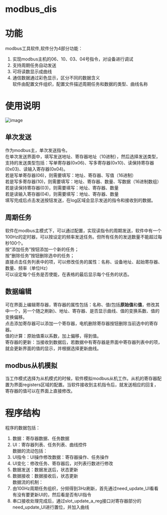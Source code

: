 modbus_dis
======
# 功能  
modbus工具软件,软件分为4部分功能：  
1. 实现modbus主机的06、10、03、04号指令，对设备进行调试  
2. 支持周期任务自动发送  
3. 可将读数显示成曲线  
4. 通信数据通过彩色显示，区分不同的数据含义    
软件由配置文件组织，配置文件描述周期任务和数据的类型、曲线名称  
# 使用说明  
![image](https://github.com/yangzigy/modbus_tool/raw/master/pic/V0.2.jpg)  
## 单次发送  
作为modbus主，单次发送指令。<br/>
在单次发送界面中，填写发送地址、寄存器地址（10进制），然后选择发送类型，支持的发送类型包括：写单寄存器(0x06)、写多寄存器(0x10)、读保持寄存器(0x03)、读输入寄存器(0x04)。<br/>
若是写单寄存器(06)，则需要填写：地址、寄存器、写值（16进制）<br/>
若是写多寄存器(10)，则需要填写：地址、寄存器、数量、写数据（16进制数组）<br/>
若是读保持寄存器(03)，则需要填写：地址、寄存器、数量<br/>
若是读输入寄存器(04)，则需要填写：地址、寄存器、数量<br/>
填写完成后点击发送按钮发送，在log区域会显示发送的指令和接收到的数据。<br/>
## 周期任务  
软件在modbus主模式下，可以通过配置，实现读指令的周期发送，软件中有一个100Hz的定时器，可以按设定的频率发送任务。但所有任务的发送数量不能超过每秒100个。<br/>
按“添加任务”按钮添加一个新的任务；<br/>
按“删除任务”按钮删除选中的任务；<br/>
直接点击任务列表中的项，可以修改任务的属性：名称、设备地址、起始寄存器、数量、频率（单位Hz）<br/>
可以设定每个任务是否使能，在表格的最后显示每个任务的状态。<br/>
## 数据编辑  
可在界面上编辑寄存器，寄存器的属性包括：名称、值(包括**原始值**和**值**，修改其中一个，另一个随之刷新)、地址、寄存器、是否显示曲线、值的变换系数、值的变换偏移。<br/>
点击添加寄存器可以添加一个寄存器，电机删除寄存器按钮删除当前选中的寄存器。<br/>
值的计算：原始值乘以系数，加上偏移，得到值。<br/>
寄存器的更新：当接收到数据后，若数据中有寄存器是界面中寄存器列表中的项，就会更新界面的值的显示，并根据选择更新曲线。<br/>
## modbus从机模拟  
当工作模式选择为从机模式的时候，软件模拟modbus从机工作。从机的寄存器配置为界面registers区域的配置。当软件接收到主机指令后，就发送相应的回复，寄存器的值可以在界面上直接修改。<br/>
# 程序结构  
程序的数据包括：  
1. 数据：寄存器数据、任务数据  
2. UI：寄存器列表、任务列表、曲线控件  
数据的流动包括：  
1. UI指令：UI操作修改数据：寄存器操作、任务操作  
2. UI变化：修改任务、寄存器后，对列表行数进行修改  
3. 数据发送：数据发送后，状态更新  
4. 数据接收：数据接收后，状态更新  
数据流的机制：  
1. 由100Hz周期任务组织，分频得到3Hz刷新，首先通过need_update_UI看看有没有要更新UI的，然后看是否有UI指令  
2. 串口接收处理完成后，通过slot_update_a_reg接口对寄存器部分的need_update_UI进行置位，并加入曲线  
